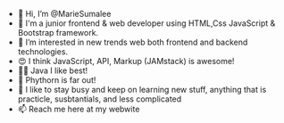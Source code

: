 - 👋 Hi, I’m @MarieSumalee
- 🌱 I'm a junior frontend & web developer using HTML,Css JavaScript & Bootstrap framework.
- 👀 I’m interested in new trends web both frontend and backend technologies. 
- 😍 I think JavaScript, API, Markup (JAMstack) is awesome!
- 👍🏼 Java I like best!
- 🥇 Phythorn is far out!
- 🧢  I like to stay busy and keep on learning new stuff, anything that is practicle, susbtantials, and less complicated 
- 📫 Reach me here at my webwite
<!---
MarieSumalee/MarieSumalee is a ✨ special ✨ repository because its `README.md` (this file) appears on your GitHub profile.
You can click the Preview link to take a look at your changes.
--->
